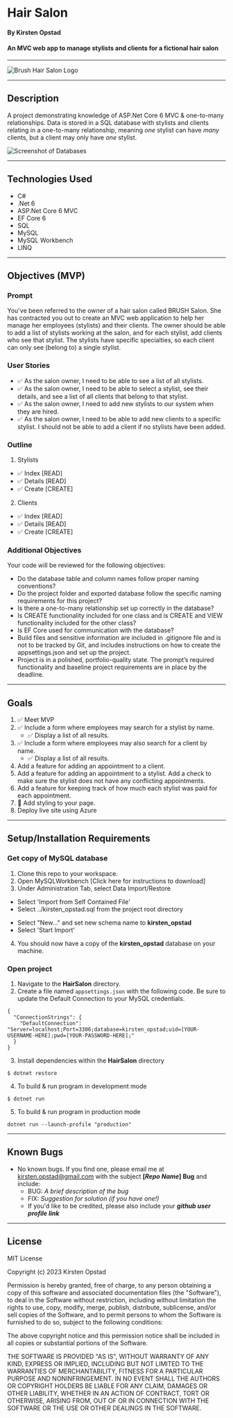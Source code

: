 # Hair Salon

#### By Kirsten Opstad

#### An MVC web app to manage stylists and clients for a fictional hair salon
***
![Brush Hair Salon Logo](HairSalon/wwwroot/images/Salon.png)
***
## Description


A project demonstrating knowledge of ASP.Net Core 6 MVC & one-to-many relationships. Data is stored in a SQL database with stylists and clients relating in a one-to-many relationship, meaning *one* stylist can have *many* clients, but a client may only have *one* stylist.

![Screenshot of Databases](HairSalon/wwwroot/images/SalonSchemas.png)

*** 

## Technologies Used

* C#
* .Net 6
* ASP.Net Core 6 MVC
* EF Core 6
* SQL
* MySQL
* MySQL Workbench
* LINQ

***

## Objectives (MVP)

### Prompt
You've been referred to the owner of a hair salon called BRUSH Salon. She has contracted you out to create an MVC web application to help her manage her employees (stylists) and their clients. The owner should be able to add a list of stylists working at the salon, and for each stylist, add clients who see that stylist. The stylists have specific specialties, so each client can only see (belong to) a single stylist.

### User Stories
  * ✅ As the salon owner, I need to be able to see a list of all stylists. 
  * ✅ As the salon owner, I need to be able to select a stylist, see their details, and see a list of all clients that belong to that stylist. 
  * ✅ As the salon owner, I need to add new stylists to our system when they are hired. 
  * ✅ As the salon owner, I need to be able to add new clients to a specific stylist. I should not be able to add a client if no stylists have been added. 

### Outline
1. Stylists 
  - ✅ Index [READ] 
  - ✅ Details [READ] 
  - ✅ Create [CREATE] 

2. Clients 
  - ✅ Index [READ] 
  - ✅ Details [READ] 
  - ✅ Create [CREATE] 

<!-- #### Naming
Note: You must follow the naming conventions for your project. Projects that do not follow these conventions will not be reviewed and will be returned not passing.

Use your first name and last name to name your database in the following way:

Production Database: first_last
Use the following name for your directory:

Main Project Folder: HairSalon

#### Exported Database
When you're finished, export the .sql file holding the information from your production database.

Please commit this file with your project in the top level of your solution folder. Again, use your first and last name as the file name following the pattern below:

Production Database: first_last.sql
If you name your database, project folder, or .sql file incorrectly your project will be sent back to you immediately without being graded. -->

### Additional Objectives
Your code will be reviewed for the following objectives:

* Do the database table and column names follow proper naming conventions?
* Do the project folder and exported database follow the specific naming requirements for this project?
* Is there a one-to-many relationship set up correctly in the database?
* Is CREATE functionality included for one class and is CREATE and VIEW functionality included for the other class?
* Is EF Core used for communication with the database?
* Build files and sensitive information are included in .gitignore file and is not to be tracked by Git, and includes instructions on how to create the appsettings.json and set up the project.
* Project is in a polished, portfolio-quality state.
The prompt’s required functionality and baseline project requirements are in place by the deadline.

***

## Goals
1. ✅ Meet MVP 
2. ✅ Include a form where employees may search for a stylist by name. 
    * ✅ Display a list of all results.
3. ✅ Include a form where employees may also search for a client by name. 
    * ✅ Display a list of all results. 
4. Add a feature for adding an appointment to a client.
5. Add a feature for adding an appointment to a stylist. Add a check to make sure the stylist does not have any conflicting appointments.
6. Add a feature for keeping track of how much each stylist was paid for each appointment.
7. 📌 Add styling to your page.
8. Deploy live site using Azure

***
## Setup/Installation Requirements

### Get copy of MySQL database
1. Clone this repo to your workspace.
2. Open MySQLWorkbench [Click here for instructions to download]
3. Under Administration Tab, select Data Import/Restore
  * Select 'Import from Self Contained File'
  * Select ../kirsten_opstad.sql from the project root directory
  <!-- ![Screenshot of MySQL Import Settings](INSERT SCREENSHOT LINK) -->
  * Select "New..." and set new schema name to **kirsten_opstad**
  * Select 'Start Import'
4. You should now have a copy of the **kirsten_opstad** database on your machine.

### Open project
1. Navigate to the **HairSalon** directory.
2. Create a file named `appsettings.json` with the following code. Be sure to update the Default Connection to your MySQL credentials.
```
{
  "ConnectionStrings": {
    "DefaultConnection": "Server=localhost;Port=3306;database=kirsten_opstad;uid=[YOUR-USERNAME-HERE];pwd=[YOUR-PASSWORD-HERE];"
  }
}
```
3. Install dependencies within the **HairSalon** directory
```
$ dotnet restore
```

4. To build & run program in development mode 
 ```
 $ dotnet run
 ```

5. To build & run program in production mode 
 ```
 dotnet run --launch-profile "production"
 ```
***
## Known Bugs

* No known bugs. If you find one, please email me at kirsten.opstad@gmail.com with the subject **[_Repo Name_] Bug** and include:
  * BUG: _A brief description of the bug_
  * FIX: _Suggestion for solution (if you have one!)_
  * If you'd like to be credited, please also include your **_github user profile link_**
***
## License

MIT License

Copyright (c) 2023 Kirsten Opstad 

Permission is hereby granted, free of charge, to any person obtaining a copy of this software and associated documentation files (the "Software"), to deal in the Software without restriction, including without limitation the rights to use, copy, modify, merge, publish, distribute, sublicense, and/or sell copies of the Software, and to permit persons to whom the Software is furnished to do so, subject to the following conditions:

The above copyright notice and this permission notice shall be included in all copies or substantial portions of the Software.

THE SOFTWARE IS PROVIDED "AS IS", WITHOUT WARRANTY OF ANY KIND, EXPRESS OR IMPLIED, INCLUDING BUT NOT LIMITED TO THE WARRANTIES OF MERCHANTABILITY, FITNESS FOR A PARTICULAR PURPOSE AND NONINFRINGEMENT. IN NO EVENT SHALL THE AUTHORS OR COPYRIGHT HOLDERS BE LIABLE FOR ANY CLAIM, DAMAGES OR OTHER LIABILITY, WHETHER IN AN ACTION OF CONTRACT, TORT OR OTHERWISE, ARISING FROM, OUT OF OR IN CONNECTION WITH THE SOFTWARE OR THE USE OR OTHER DEALINGS IN THE SOFTWARE.
